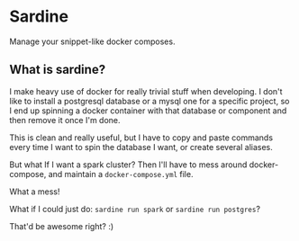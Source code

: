 # Sardine

Manage your snippet-like docker composes.

## What is sardine?

I make heavy use of docker for really trivial stuff when developing.
I don't like to install a postgresql database or a mysql one for a specific project,
so I end up spinning a docker container with that database or component and then remove it once I'm done.

This is clean and really useful, but I have to copy and paste commands every time I want to spin the database I want,
or create several aliases.

But what If I want a spark cluster? Then I'll have to mess around docker-compose, and maintain a `docker-compose.yml` file.

What a mess!

What if I could just do: `sardine run spark` or `sardine run postgres`?

That'd be awesome right? :)